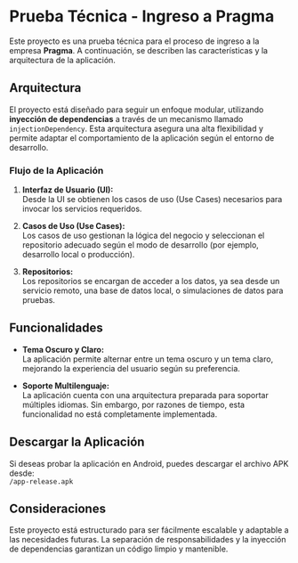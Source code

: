 # Prueba Técnica - Ingreso a Pragma

Este proyecto es una prueba técnica para el proceso de ingreso a la empresa **Pragma**. A continuación, se describen las características y la arquitectura de la aplicación.

## Arquitectura

El proyecto está diseñado para seguir un enfoque modular, utilizando **inyección de dependencias** a través de un mecanismo llamado `injectionDependency`. Esta arquitectura asegura una alta flexibilidad y permite adaptar el comportamiento de la aplicación según el entorno de desarrollo.

### Flujo de la Aplicación

1. **Interfaz de Usuario (UI):**  
   Desde la UI se obtienen los casos de uso (Use Cases) necesarios para invocar los servicios requeridos.

2. **Casos de Uso (Use Cases):**  
   Los casos de uso gestionan la lógica del negocio y seleccionan el repositorio adecuado según el modo de desarrollo (por ejemplo, desarrollo local o producción).

3. **Repositorios:**  
   Los repositorios se encargan de acceder a los datos, ya sea desde un servicio remoto, una base de datos local, o simulaciones de datos para pruebas.

## Funcionalidades

- **Tema Oscuro y Claro:**  
  La aplicación permite alternar entre un tema oscuro y un tema claro, mejorando la experiencia del usuario según su preferencia.

- **Soporte Multilenguaje:**  
  La aplicación cuenta con una arquitectura preparada para soportar múltiples idiomas. Sin embargo, por razones de tiempo, esta funcionalidad no está completamente implementada.

## Descargar la Aplicación

Si deseas probar la aplicación en Android, puedes descargar el archivo APK desde:  
`/app-release.apk`

## Consideraciones

Este proyecto está estructurado para ser fácilmente escalable y adaptable a las necesidades futuras. La separación de responsabilidades y la inyección de dependencias garantizan un código limpio y mantenible.
